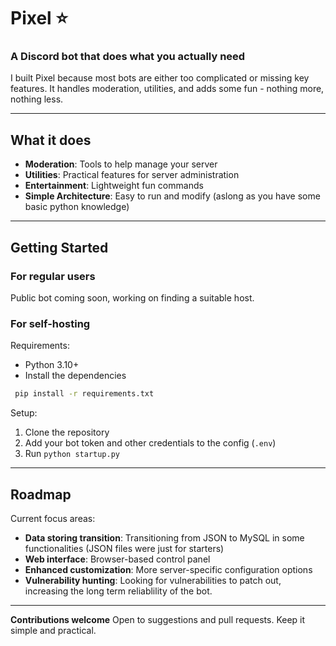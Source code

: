 # **Pixel ⭐**  
### A Discord bot that does what you actually need

I built Pixel because most bots are either too complicated or missing key features. It handles moderation, utilities, and adds some fun - nothing more, nothing less.

---

## **What it does**  
- **Moderation**: Tools to help manage your server  
- **Utilities**: Practical features for server administration  
- **Entertainment**: Lightweight fun commands  
- **Simple Architecture**: Easy to run and modify (aslong as you have some basic python knowledge) 

---

## **Getting Started**  

### **For regular users**  
Public bot coming soon, working on finding a suitable host. 

### **For self-hosting**  
Requirements:  
- Python 3.10+  
- Install the dependencies
```bash
 pip install -r requirements.txt
 ```
Setup:  
1. Clone the repository  
2. Add your bot token and other credentials to the config (`.env`)
3. Run `python startup.py`  

---

## **Roadmap**
Current focus areas:
- **Data storing transition**: Transitioning from JSON to MySQL in some functionalities (JSON files were just for starters)
- **Web interface**: Browser-based control panel
- **Enhanced customization**: More server-specific configuration options
- **Vulnerability hunting**: Looking for vulnerabilities to patch out, increasing the long term reliablility of the bot.

---

**Contributions welcome**
Open to suggestions and pull requests. Keep it simple and practical.